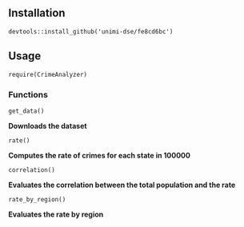 Installation
------------

    devtools::install_github('unimi-dse/fe8cd6bc')

Usage
-----

    require(CrimeAnalyzer)

### Functions

    get_data()

**Downloads the dataset**

    rate()

**Computes the rate of crimes for each state in 100000**


    correlation()

**Evaluates the correlation between the total population and the rate**

    rate_by_region()

**Evaluates the rate by region**
